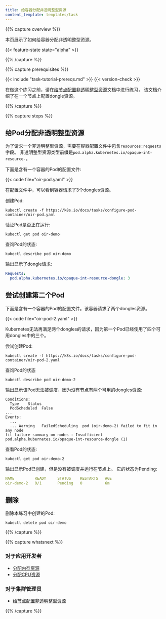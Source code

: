```yaml
---
title: 给容器分配非透明整型资源
content_template: templates/task
---
```


{{% capture overview %}}

本页展示了如何给容器分配非透明整型资源。

{{< feature-state state="alpha" >}}

{{% /capture %}}


{{% capture prerequisites %}}

{{< include "task-tutorial-prereqs.md" >}} {{< version-check >}}

在做这个练习之前，请在[给节点配置非透明整型资源](/docs/tasks/administer-cluster/opaque-integer-resource-node/)文档中进行练习，
该文档介绍了在一个节点上配置dongle资源。

{{% /capture %}}


{{% capture steps %}}

## 给Pod分配非透明整型资源

为了请求一个非透明整型资源，需要在容器配置文件中包含`resources:requests`字段。
非透明整型资源类型前缀是`pod.alpha.kubernetes.io/opaque-int-resource-`。

下面是含有一个容器的Pod的配置文件:

{{< code file="oir-pod.yaml" >}}

在配置文件中，可以看到容器请求了3个dongles资源。

创建Pod:

```shell
kubectl create -f https://k8s.io/docs/tasks/configure-pod-container/oir-pod.yaml
```

验证Pod是否正在运行:

```shell
kubectl get pod oir-demo
```

查询Pod的状态:

```shell
kubectl describe pod oir-demo
```

输出显示了dongle请求:

```yaml
Requests:
  pod.alpha.kubernetes.io/opaque-int-resource-dongle: 3
```

## 尝试创建第二个Pod

下面是含有一个容器的Pod的配置文件。该容器请求了两个dongles资源。

{{< code file="oir-pod-2.yaml" >}}

Kubernetes无法再满足两个dongles的请求，因为第一个Pod已经使用了四个可用dongles中的三个。

尝试创建Pod:

```shell
kubectl create -f https://k8s.io/docs/tasks/configure-pod-container/oir-pod-2.yaml
```

查询Pod的状态

```shell
kubectl describe pod oir-demo-2
```

输出显示该Pod无法被调度，因为没有节点有两个可用的dongles资源:


```
Conditions:
  Type    Status
  PodScheduled  False
...
Events:
  ...
  ... Warning   FailedScheduling  pod (oir-demo-2) failed to fit in any node
fit failure summary on nodes : Insufficient pod.alpha.kubernetes.io/opaque-int-resource-dongle (1)
```

查看Pod的状态:

```shell
kubectl get pod oir-demo-2
```

输出显示Pod已创建，但是没有被调度并运行在节点上。
它的状态为Pending:

```yaml
NAME         READY     STATUS    RESTARTS   AGE
oir-demo-2   0/1       Pending   0          6m
```

## 删除

删除本练习中创建的Pod:

```shell
kubectl delete pod oir-demo
```

{{% /capture %}}

{{% capture whatsnext %}}

### 对于应用开发者

* [分配内存资源](/docs/tasks/configure-pod-container/assign-memory-resource/)
* [分配CPU资源](/docs/tasks/configure-pod-container/assign-cpu-resource/)

### 对于集群管理员

* [给节点配置非透明整型资源](/docs/tasks/administer-cluster/opaque-integer-resource-node/)

{{% /capture %}}